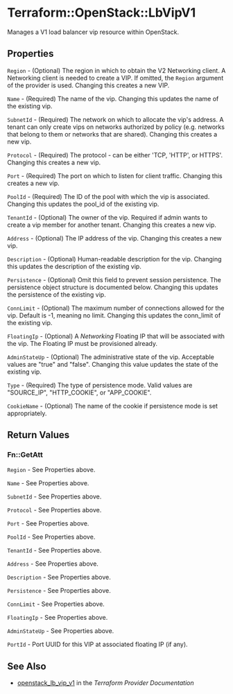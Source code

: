 # Terraform::OpenStack::LbVipV1

Manages a V1 load balancer vip resource within OpenStack.

## Properties

`Region` - (Optional) The region in which to obtain the V2 Networking client. A Networking client is needed to create a VIP. If omitted, the `Region` argument of the provider is used. Changing this creates a new VIP.

`Name` - (Required) The name of the vip. Changing this updates the name of the existing vip.

`SubnetId` - (Required) The network on which to allocate the vip's address. A tenant can only create vips on networks authorized by policy (e.g. networks that belong to them or networks that are shared). Changing this creates a new vip.

`Protocol` - (Required)  The protocol - can be either 'TCP, 'HTTP', or HTTPS'. Changing this creates a new vip.

`Port` - (Required) The port on which to listen for client traffic. Changing this creates a new vip.

`PoolId` - (Required) The ID of the pool with which the vip is associated. Changing this updates the pool_id of the existing vip.

`TenantId` - (Optional) The owner of the vip. Required if admin wants to create a vip member for another tenant. Changing this creates a new vip.

`Address` - (Optional)  The IP address of the vip. Changing this creates a new vip.

`Description` - (Optional) Human-readable description for the vip. Changing this updates the description of the existing vip.

`Persistence` - (Optional) Omit this field to prevent session persistence. The persistence object structure is documented below. Changing this updates the persistence of the existing vip.

`ConnLimit` - (Optional) The maximum number of connections allowed for the vip. Default is -1, meaning no limit. Changing this updates the conn_limit of the existing vip.

`FloatingIp` - (Optional) A *Networking* Floating IP that will be associated with the vip. The Floating IP must be provisioned already.

`AdminStateUp` - (Optional) The administrative state of the vip. Acceptable values are "true" and "false". Changing this value updates the state of the existing vip.

`Type` - (Required) The type of persistence mode. Valid values are "SOURCE_IP", "HTTP_COOKIE", or "APP_COOKIE".

`CookieName` - (Optional) The name of the cookie if persistence mode is set appropriately.


## Return Values

### Fn::GetAtt

`Region` - See Properties above.

`Name` - See Properties above.

`SubnetId` - See Properties above.

`Protocol` - See Properties above.

`Port` - See Properties above.

`PoolId` - See Properties above.

`TenantId` - See Properties above.

`Address` - See Properties above.

`Description` - See Properties above.

`Persistence` - See Properties above.

`ConnLimit` - See Properties above.

`FloatingIp` - See Properties above.

`AdminStateUp` - See Properties above.

`PortId` - Port UUID for this VIP at associated floating IP (if any).

## See Also

* [openstack_lb_vip_v1](https://www.terraform.io/docs/providers/openstack/r/lb_vip_v1.html) in the _Terraform Provider Documentation_